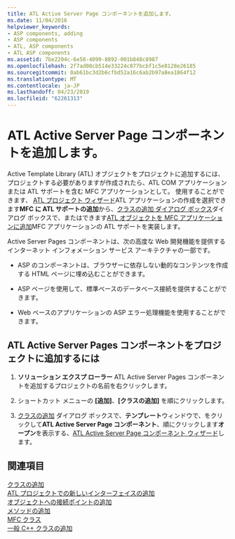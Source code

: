 ```yaml
---
title: ATL Active Server Page コンポーネントを追加します。
ms.date: 11/04/2016
helpviewer_keywords:
- ASP components, adding
- ASP components
- ATL, ASP components
- ATL ASP components
ms.assetid: 7be2204c-6e58-4099-8892-001b848c8987
ms.openlocfilehash: 2f7ad08cb514e33224c877bcbf1c5e8128e26185
ms.sourcegitcommit: 0ab61bc3d2b6cfbd52a16c6ab2b97a8ea1864f12
ms.translationtype: MT
ms.contentlocale: ja-JP
ms.lasthandoff: 04/23/2019
ms.locfileid: "62261313"
---
```

# <a name="adding-an-atl-active-server-page-component"></a>ATL Active Server Page コンポーネントを追加します。

Active Template Library (ATL) オブジェクトをプロジェクトに追加するには、プロジェクトする必要がありますが作成されたら、ATL COM アプリケーションまたは ATL サポートを含む MFC アプリケーションとして。 使用することができます、 [ATL プロジェクト ウィザード](../../atl/reference/atl-project-wizard.md)ATL アプリケーションの作成を選択できます**MFC に ATL サポートの追加**から、[クラスの追加 ダイアログ ボックス](../../ide/add-class-dialog-box.md)ダイアログ ボックスで、またはできます[ATL オブジェクトを MFC アプリケーションに追加](../../mfc/reference/adding-atl-support-to-your-mfc-project.md)MFC アプリケーションの ATL サポートを実装します。

Active Server Pages コンポーネントは、次の高度な Web 開発機能を提供するインターネット インフォメーション サービス アーキテクチャの一部です。

- ASP のコンポーネントは、ブラウザーに依存しない動的なコンテンツを作成する HTML ページに埋め込むことができます。

- ASP ページを使用して、標準ベースのデータベース接続を提供することができます。

- Web ベースのアプリケーションの ASP エラー処理機能を使用することができます。

## <a name="to-add-an-atl-active-server-pages-component-to-your-project"></a>ATL Active Server Pages コンポーネントをプロジェクトに追加するには

1. **ソリューション エクスプ ローラー** ATL Active Server Pages コンポーネントを追加するプロジェクトの名前を右クリックします。

1. ショートカット メニューの **[追加]**、**[クラスの追加]** を順にクリックします。

1. [クラスの追加](../../ide/add-class-dialog-box.md) ダイアログ ボックスで、**テンプレート**ウィンドウで、をクリックして**ATL Active Server Page コンポーネント**、順にクリックします**オープン**を表示する、[ATL Active Server Page コンポーネント ウィザード](../../atl/reference/atl-active-server-page-component-wizard.md)します。

## <a name="see-also"></a>関連項目

[クラスの追加](../../ide/adding-a-class-visual-cpp.md)<br/>
[ATL プロジェクトでの新しいインターフェイスの追加](../../atl/reference/adding-a-new-interface-in-an-atl-project.md)<br/>
[オブジェクトへの接続ポイントの追加](../../atl/adding-connection-points-to-an-object.md)<br/>
[メソッドの追加](../../ide/adding-a-method-visual-cpp.md)<br/>
[MFC クラス](../../mfc/reference/adding-an-mfc-class.md)<br/>
[一般 C++ クラスの追加](../../ide/adding-a-generic-cpp-class.md)
